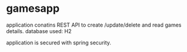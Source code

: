 # gamesapp

application conatins REST API to create /update/delete and read games details.
database used: H2


application is secured with spring security.
